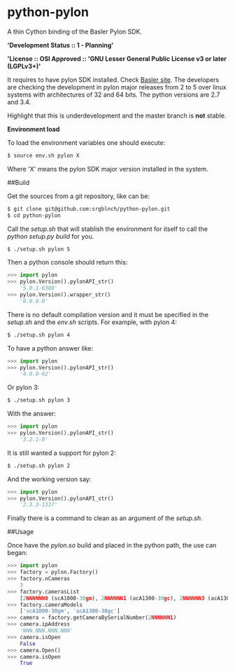 # python-pylon
A thin Cython binding of the Basler Pylon SDK.

**'Development Status :: 1 - Planning'**

**'License :: OSI Approved :: 'GNU Lesser General Public License v3 or later (LGPLv3+)'**

It requires to have pylon SDK installed. Check [Basler site](http://www.baslerweb.com/en/support/downloads/software-downloads). The developers are checking the development in pylon major releases
from 2 to 5 over linux systems with architectures of 32 and 64 bits. The 
python versions are 2.7 and 3.4.

Highlight that this is underdevelopment and the master branch is **not** stable.

**Environment load**

To load the environment variables one should execute:

```bash
$ source env.sh pylon X
```

Where 'X' means the pylon SDK major version installed in the system.

##Build

Get the sources from a git repository, like can be:

```bash
$ git clone git@github.com:srgblnch/python-pylon.git
$ cd python-pylon
```

Call the *setup.sh* that will stablish the environment for itself to call the *python setup.py build* for you.

```bash
$ ./setup.sh pylon 5
```

Then a python console should return this:

```python
>>> import pylon
>>> pylon.Version().pylonAPI_str()
    '5.0.1-6388'
>>> pylon.Version().wrapper_str()
    '0.0.0-0'
```

There is no default compilation version and it must be specified in the *setup.sh* and the *env.sh* scripts. For example, with pylon 4:

```bash
$ ./setup.sh pylon 4
```

To have a python answer like:

```python
>>> import pylon
>>> pylon.Version().pylonAPI_str()
    '4.0.0-62'
```

Or pylon 3:

```bash
$ ./setup.sh pylon 3
```

With the answer:

```python
>>> import pylon
>>> pylon.Version().pylonAPI_str()
    '3.2.1-0'
```

It is still wanted a support for pylon 2:

```bash
$ ./setup.sh pylon 2
```

And the working version say:

```python
>>> import pylon
>>> pylon.Version().pylonAPI_str()
    '2.3.3-1337'
```

Finally there is a command to clean as an argument of the _setup.sh_.

##Usage

Once have the *pylon.so* build and placed in the python path, the use can began:

```python
>>> import pylon
>>> factory = pylon.Factory()
>>> factory.nCameras
    3
>>> factory.camerasList
    [2NNNNNN0 (scA1000-30gm), 2NNNNNN1 (acA1300-30gc), 2NNNNNN3 (acA1300-30gc)]
>>> factory.cameraModels
    ['scA1000-30gm', 'acA1300-30gc']
>>> camera = factory.getCameraBySerialNumber(2NNNNNN1)
>>> camera.ipAddress
    'NNN.NNN.NNN.NNN'
>>> camera.isOpen
    False
>>> camera.Open()
>>> camera.isOpen
    True
```
